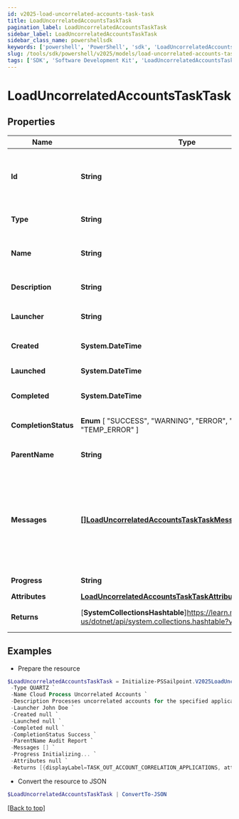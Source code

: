 ```yaml
---
id: v2025-load-uncorrelated-accounts-task-task
title: LoadUncorrelatedAccountsTaskTask
pagination_label: LoadUncorrelatedAccountsTaskTask
sidebar_label: LoadUncorrelatedAccountsTaskTask
sidebar_class_name: powershellsdk
keywords: ['powershell', 'PowerShell', 'sdk', 'LoadUncorrelatedAccountsTaskTask', 'V2025LoadUncorrelatedAccountsTaskTask'] 
slug: /tools/sdk/powershell/v2025/models/load-uncorrelated-accounts-task-task
tags: ['SDK', 'Software Development Kit', 'LoadUncorrelatedAccountsTaskTask', 'V2025LoadUncorrelatedAccountsTaskTask']
---
```



# LoadUncorrelatedAccountsTaskTask

## Properties

Name | Type | Description | Notes
------------ | ------------- | ------------- | -------------
**Id** | **String** | System-generated unique ID of the task this taskStatus represents | [optional] 
**Type** | **String** | Type of task this task represents | [optional] 
**Name** | **String** | The name of uncorrelated accounts process | [optional] 
**Description** | **String** | The description of the task | [optional] 
**Launcher** | **String** | The user who initiated the task | [optional] 
**Created** | **System.DateTime** | The Task creation date | [optional] 
**Launched** | **System.DateTime** | The task start date | [optional] 
**Completed** | **System.DateTime** | The task completion date | [optional] 
**CompletionStatus** |  **Enum** [  "SUCCESS",    "WARNING",    "ERROR",    "TERMINATED",    "TEMP_ERROR" ] | Task completion status. | [optional] 
**ParentName** | **String** | Name of the parent task if exists. | [optional] 
**Messages** | [**[]LoadUncorrelatedAccountsTaskTaskMessagesInner**](load-uncorrelated-accounts-task-task-messages-inner) | List of the messages dedicated to the report.  From task definition perspective here usually should be warnings or errors. | [optional] 
**Progress** | **String** | Current task state. | [optional] 
**Attributes** | [**LoadUncorrelatedAccountsTaskTaskAttributes**](load-uncorrelated-accounts-task-task-attributes) |  | [optional] 
**Returns** | [**SystemCollectionsHashtable**]https://learn.microsoft.com/en-us/dotnet/api/system.collections.hashtable?view=net-9.0 | Return values from the task | [optional] 

## Examples

- Prepare the resource
```powershell
$LoadUncorrelatedAccountsTaskTask = Initialize-PSSailpoint.V2025LoadUncorrelatedAccountsTaskTask  -Id 90b83a6bb737489494794f84cd3a51e6 `
 -Type QUARTZ `
 -Name Cloud Process Uncorrelated Accounts `
 -Description Processes uncorrelated accounts for the specified application. `
 -Launcher John Doe `
 -Created null `
 -Launched null `
 -Completed null `
 -CompletionStatus Success `
 -ParentName Audit Report `
 -Messages [] `
 -Progress Initializing... `
 -Attributes null `
 -Returns [{displayLabel=TASK_OUT_ACCOUNT_CORRELATION_APPLICATIONS, attributeName=applications}, {displayLabel=TASK_OUT_ACCOUNT_CORRELATION_TOTAL, attributeName=total}, {displayLabel=TASK_OUT_ACCOUNT_CORRELATION_IGNORED, attributeName=correlationFailures}, {displayLabel=TASK_OUT_ACCOUNT_CORRELATION_FAILURES, attributeName=ignored}, {displayLabel=TASK_OUT_UNCHANGED_ACCOUNTS, attributeName=optimized}, {displayLabel=TASK_OUT_ACCOUNT_CORRELATION__CREATED, attributeName=created}, {displayLabel=TASK_OUT_ACCOUNT_CORRELATION_UPDATED, attributeName=updated}, {displayLabel=TASK_OUT_ACCOUNT_CORRELATION_DELETED, attributeName=deleted}, {displayLabel=TASK_OUT_ACCOUNT_CORRELATION_MANAGER_CHANGES, attributeName=managerChanges}, {displayLabel=TASK_OUT_ACCOUNT_CORRELATION_BUSINESS_ROLE_CHANGES, attributeName=detectedRoleChanges}, {displayLabel=TASK_OUT_ACCOUNT_CORRELATION_EXCEPTION_CHANGES, attributeName=exceptionChanges}, {displayLabel=TASK_OUT_ACCOUNT_CORRELATION_POLICIES, attributeName=policies}, {displayLabel=TASK_OUT_ACCOUNT_CORRELATION_POLICY_VIOLATIONS, attributeName=policyViolations}, {displayLabel=TASK_OUT_ACCOUNT_CORRELATION_POLICY_NOTIFICATIONS, attributeName=policyNotifications}, {displayLabel=TASK_OUT_ACCOUNT_CORRELATION_SCORES_CHANGED, attributeName=scoresChanged}, {displayLabel=TASK_OUT_ACCOUNT_CORRELATION_SNAPSHOTS_CREATED, attributeName=snapshotsCreated}, {displayLabel=TASK_OUT_ACCOUNT_CORRELATION_SCOPES_CREATED, attributeName=scopesCreated}, {displayLabel=TASK_OUT_ACCOUNT_CORRELATION_SCOPES_CORRELATED, attributeName=scopesCorrelated}, {displayLabel=TASK_OUT_ACCOUNT_CORRELATION_SCOPES_SELECTED, attributeName=scopesSelected}, {displayLabel=TASK_OUT_ACCOUNT_CORRELATION_SCOPES_DORMANT, attributeName=scopesDormant}, {displayLabel=TASK_OUT_ACCOUNT_CORRELATION_UNSCOPED_IDENTITIES, attributeName=unscopedIdentities}, {displayLabel=TASK_OUT_ACCOUNT_CORRELATION_CERTIFICATIONS_CREATED, attributeName=certificationsCreated}, {displayLabel=TASK_OUT_ACCOUNT_CORRELATION_CERTIFICATIONS_DELETED, attributeName=certificationsDeleted}, {displayLabel=TASK_OUT_ACCOUNT_CORRELATION_APPLICATIONS_GENERATED, attributeName=applicationsGenerated}, {displayLabel=TASK_OUT_ACCOUNT_CORRELATION_MANAGED_ATTRIBUTES_PROMOTED, attributeName=managedAttributesCreated}, {displayLabel=TASK_OUT_ACCOUNT_CORRELATION_MANAGED_ATTRIBUTES_PROMOTED_BY_APP, attributeName=managedAttributesCreatedByApplication}, {displayLabel=TASK_OUT_ACCOUNT_CORRELATION_IDENTITYENTITLEMENTS_CREATED, attributeName=identityEntitlementsCreated}, {displayLabel=TASK_OUT_ACCOUNT_CORRELATION_GROUPS_CREATED, attributeName=groupsCreated}]
```

- Convert the resource to JSON
```powershell
$LoadUncorrelatedAccountsTaskTask | ConvertTo-JSON
```


[[Back to top]](#) 

